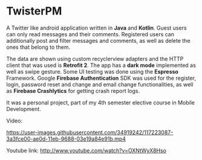 # TwisterPM
A Twitter like android application written in **Java** and **Kotlin**.
Guest users can only read messages and their comments. Registered users can additionally post and filter messages and comments, as well as delete the ones that belong to them.

The data are shown using custom recyclerview adapters and the HTTP client that was used is **Retrofit 2**.
The app has a **dark mode** implemented as well as swipe gesture. Some UI testing was done using the **Espresso** Framework.
Google **Firebase Authentication** SDK was used for the register, login, password reset and change and email change functionalities, as well as **Firebase Crashlytics** for getting crash report logs.

It was a personal project, part of my 4th semester elective course in Mobile Development.

Video:

https://user-images.githubusercontent.com/34919242/117223087-3a3fce00-ae0d-11eb-9688-03e19a84e91b.mp4

Youtube link: http://www.youtube.com/watch?v=OXNtWyX8Hso
